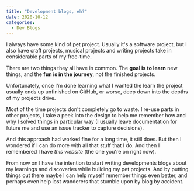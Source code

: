 ```yaml
---
title: "Development blogs, eh?"
date: 2020-10-12
categories:
  - Dev Blogs
---
```


I always have some kind of pet project. Usually it's a software project, but I also have craft projects, musical projects and writing projects take in considerable parts of my free-time.

There are two things they all have in common. The **goal is to learn** new things, and the **fun is in the journey**, not the finished projects.

Unfortunately, once I'm done learning what I wanted the learn the project usually ends up unfinished on GitHub, or worse, deep down into the depths of my projects drive.

Most of the time projects don't completely go to waste. I re-use parts in other projects, I take a peek into the design to help me remember how and why I solved things in particular way (I usually leave documentation for future me and use an issue tracker to capture decisions).

And this approach had worked fine for a long time, it still does. But then I wondered if I can do more with all that stuff that I do. And then I remembered I have _this website_ (the one you're on right now).

From now on I have the intention to start writing developments blogs about my learnings and discoveries while building my pet projects. And by putting things out there maybe I can help myself remember things even better, and perhaps even help lost wanderers that stumble upon by blog by accident.
